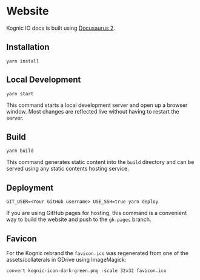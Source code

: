 # Website

Kognic IO docs is built using [Docusaurus 2](https://v2.docusaurus.io/).

## Installation

```console
yarn install
```

## Local Development

```console
yarn start
```

This command starts a local development server and open up a browser window. Most changes are reflected live without having to restart the server.

## Build

```console
yarn build
```

This command generates static content into the `build` directory and can be served using any static contents hosting service.

## Deployment

```console
GIT_USER=<Your GitHub username> USE_SSH=true yarn deploy
```

If you are using GitHub pages for hosting, this command is a convenient way to build the website and push to the `gh-pages` branch.

## Favicon

For the Kognic rebrand the `favicon.ico` was regenerated from one of the assets/collaterals in GDrive using ImageMagick:

```
convert kognic-icon-dark-green.png -scale 32x32 favicon.ico
```

